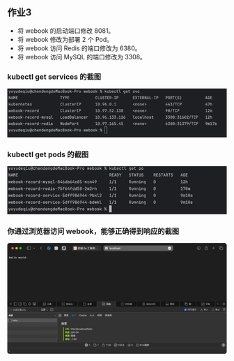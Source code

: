## 作业3

- 将 webook 的启动端口修改 8081。
- 将 webook 修改为部署 2 个 Pod。
- 将 webook 访问 Redis 的端口修改为 6380。
- 将 webook 访问 MySQL 的端口修改为 3308。

### kubectl get services 的截图

![img.png](imgs/img_4.png)

### kubectl get pods 的截图

![img.png](imgs/img_5.png)

### 你通过浏览器访问 webook，能够正确得到响应的截图

![img.png](imgs/img_6.png)
